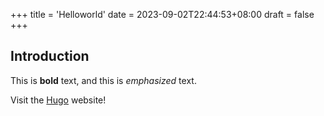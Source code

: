 +++
title = 'Helloworld'
date = 2023-09-02T22:44:53+08:00
draft = false
+++
## Introduction

This is **bold** text, and this is *emphasized* text.

Visit the [Hugo](https://gohugo.io) website!
